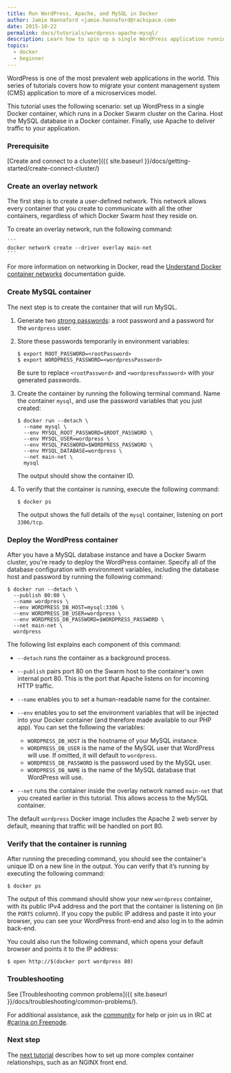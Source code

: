 ```yaml
---
title: Run WordPress, Apache, and MySQL in Docker
author: Jamie Hannaford <jamie.hannaford@rackspace.com>
date: 2015-10-22
permalink: docs/tutorials/wordpress-apache-mysql/
description: Learn how to spin up a single WordPress application running Apache and MySQL on Carina
topics:
  - docker
  - beginner
---
```


WordPress is one of the most prevalent web applications in the world. This
series of tutorials covers how to migrate your content management system (CMS)
application to more of a microservices model.

This tutorial uses the following scenario: set up WordPress in a single
Docker container, which runs in a Docker Swarm cluster on the Carina. Host the MySQL database
in a Docker container. Finally, use Apache to deliver traffic to your application.

### Prerequisite

[Create and connect to a cluster]({{ site.baseurl }}/docs/getting-started/create-connect-cluster/)

### Create an overlay network

The first step is to create a user-defined network. This network allows every
container that you create to communicate with all the other containers,
regardless of which Docker Swarm host they reside on.

To create an overlay network, run the following command:

    ```
    docker network create --driver overlay main-net
    ```

For more information on networking in Docker, read the [Understand Docker container networks](https://docs.docker.com/engine/userguide/networking/dockernetworks/)
documentation guide.

### Create MySQL container

The next step is to create the container that will run MySQL.

1. Generate two [strong passwords](https://strongpasswordgenerator.com/): a
root password and a password for the `wordpress` user.

2. Store these passwords temporarily in environment variables:

    ```
    $ export ROOT_PASSWORD=<rootPassword>
    $ export WORDPRESS_PASSWORD=<wordpressPassword>
    ```

    Be sure to replace `<rootPassword>` and `<wordpressPassword>` with your
    generated passwords.

3. Create the container by running the following terminal command. Name the
   container `mysql`, and use the password variables that you just created:

    ```
    $ docker run --detach \
      --name mysql \
      --env MYSQL_ROOT_PASSWORD=$ROOT_PASSWORD \
      --env MYSQL_USER=wordpress \
      --env MYSQL_PASSWORD=$WORDPRESS_PASSWORD \
      --env MYSQL_DATABASE=wordpress \
      --net main-net \
      mysql
    ```

    The output should show the container ID.

4. To verify that the container is running, execute the following command:

    ```
    $ docker ps
    ```

    The output shows the full details of the `mysql` container, listening on port
    `3306/tcp`.

### Deploy the WordPress container

After you have a MySQL database instance and have a Docker Swarm cluster, you're
ready to deploy the WordPress container. Specify all of the database
configuration with environment variables, including the database host and
password by running the following command:

```
$ docker run --detach \
  --publish 80:80 \
  --name wordpress \
  --env WORDPRESS_DB_HOST=mysql:3306 \
  --env WORDPRESS_DB_USER=wordpress \
  --env WORDPRESS_DB_PASSWORD=$WORDPRESS_PASSWORD \
  --net main-net \
  wordpress
```

The following list explains each component of this command:

* `--detach` runs the container as a background process.
* `--publish` pairs port 80 on the Swarm host to the container's own internal port 80.
This is the port that Apache listens on for incoming HTTP traffic.
* `--name` enables you to set a human-readable name for the container.
* `--env` enables you to set the environment variables that will be injected into
your Docker container (and therefore made available to our PHP app). You can
set the following the variables:

  * `WORDPRESS_DB_HOST` is the hostname of your MySQL instance.
  * `WORDPRESS_DB_USER` is the name of the MySQL user that WordPress will use. If omitted,
     it will default to `wordpress`.
  * `WORDPRESS_DB_PASSWORD` is the password used by the MySQL user.
  * `WORDPRESS_DB_NAME` is the name of the MySQL database that WordPress will use.

* `--net` runs the container inside the overlay network named `main-net` that
you created earlier in this tutorial. This allows access to the MySQL container.

The default `wordpress` Docker image includes the Apache 2 web server by default,
meaning that traffic will be handled on port 80.

### Verify that the container is running

After running the preceding command, you should see the container's unique ID
on a new line in the output. You can verify that it’s running by executing the
following command:

```
$ docker ps
```

The output of this command should show your new `wordpress` container, with its
public IPv4 address and the port that the container is listening on (in the
`PORTS` column). If you copy the public IP address and paste it into your
browser, you can see your WordPress front-end and also log in to the admin back-end.

You could also run the following command, which opens your default browser and
points it to the IP address:

```
$ open http://$(docker port wordpress 80)
```

### Troubleshooting

See [Troubleshooting common problems]({{ site.baseurl }}/docs/troubleshooting/common-problems/).

For additional assistance, ask the [community](https://community.getcarina.com/) for help or join us in IRC at [#carina on Freenode](http://webchat.freenode.net/?channels=carina).

### Next step

The [next tutorial](../linking-wordpress-containers) describes how to set up
more complex container relationships, such as an NGINX front end.
